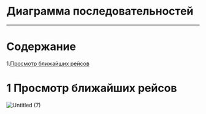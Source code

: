 # Диаграмма последовательностей
---

# Содержание
1.[Просмотр ближайших рейсов](#1)  


<a name="1"/>

# 1 Просмотр ближайших рейсов

![Untitled (7)](https://user-images.githubusercontent.com/45950020/203293078-fee66253-c4af-4362-842e-6b80e6ecdbe7.png)






    
    
    

